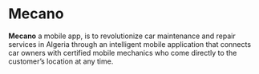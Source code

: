 # Mecano
**Mecano** a mobile app, is to revolutionize car maintenance and repair services in Algeria through an intelligent mobile application that connects car owners with certified mobile mechanics who come directly to the customer’s location at any time.
